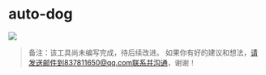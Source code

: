 # auto-dog

![](https://github.com/devdiv/AutoDog/blob/master/AutoDog/Images/AutoDog.png)

> 备注：该工具尚未编写完成，待后续改进。
如果你有好的建议和想法，请发送邮件到837811650@qq.com联系并沟通，谢谢！
